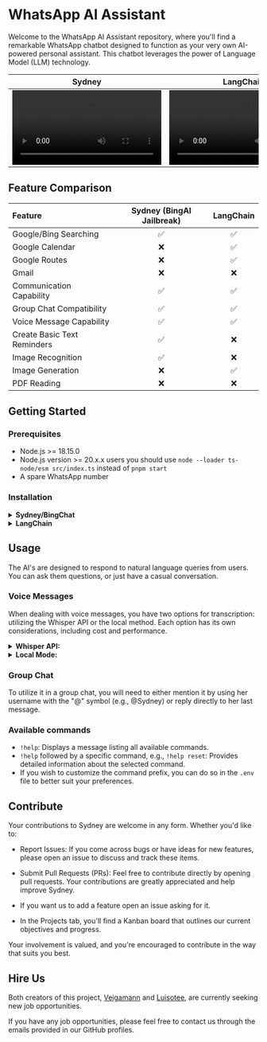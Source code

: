 # WhatsApp AI Assistant

Welcome to the WhatsApp AI Assistant repository, where you'll find a remarkable WhatsApp chatbot designed to function as your very own AI-powered personal assistant. This chatbot leverages the power of Language Model (LLM) technology.

|                                                 Sydney                                                 |                                                LangChain                                                |
| :----------------------------------------------------------------------------------------------------: | :-----------------------------------------------------------------------------------------------------: |
| <video src="https://github.com/WAppAI/assistant/assets/50471205/5d300910-099d-4ceb-9f87-0852389a4c5b"> | <video  src="https://github.com/WAppAI/assistant/assets/50471205/e8e8aabe-9ef7-4e3e-b0dc-156071c425f8"> |

## Feature Comparison

| Feature                     | Sydney (BingAI Jailbreak) | LangChain |
| :-------------------------- | :-----------------------: | :-------: |
| Google/Bing Searching       |            ✅             |    ✅     |
| Google Calendar             |            ❌             |    ✅     |
| Google Routes               |            ❌             |    ✅     |
| Gmail                       |            ❌             |    ❌     |
| Communication Capability    |            ✅             |    ✅     |
| Group Chat Compatibility    |            ✅             |    ✅     |
| Voice Message Capability    |            ✅             |    ✅     |
| Create Basic Text Reminders |            ✅             |    ❌     |
| Image Recognition           |            ✅             |    ❌     |
| Image Generation            |            ❌             |    ✅     |
| PDF Reading                 |            ❌             |    ❌     |

## Getting Started

### Prerequisites

- Node.js >= 18.15.0
- Node.js version >= 20.x.x users you should use `node --loader ts-node/esm src/index.ts` instead of `pnpm start`
- A spare WhatsApp number

### Installation

<details>
<summary><b>Sydney/BingChat</b></summary>
<br>

1. Clone this repository

```
git clone https://github.com/WAppAI/assistant.git
```

2. Install the dependencies

```
pnpm install
```

3. Rename [.env.example](../master/.env.example) to `.env`

```
cp .env.example .env
```

4. Login with your Bing account and edit `.env`'s `BING_COOKIES` environment variable to the cookies string from [bing.com](https://bing.com). For detailed instructions [here](https://github.com/danny-avila/LibreChat/issues/370#issuecomment-1560382302).

   **NOTE:** Occasionally, you might encounter an error stating, `User needs to solve CAPTCHA to continue.` To resolve this issue, please solve the captcha [here]https://www.bing.com/turing/captcha/challenge, while logged in with the same account associated with your BING_COOKIES.

5. Read and fill in the remaining information in the `.env` file.

6. Run

```
pnpm build
```

7. Start the bot

```
pnpm start
```

8. Connect your WhatsApp account to the bot by scanning the generated QR Code in the CLI.

9. Send a message to your WhatsApp account to start a conversation with Sydney!

</details>

<details>
<summary><b>LangChain</b></summary>
<br>

1. Clone this repository

```
git clone https://github.com/WAppAI/assistant.git
```

2. Install the dependencies

```
pnpm install
```

3. Rename [.env.example](../master/.env.example) to `.env`

```
cp .env.example .env
```

4. Read and fill in the remaining information in the `.env` file.

5. Instructions on how to use langchain tools like Google Calendar and search will be in the `.env`

6. Run

```
pnpm build
```

6. Start the bot

```
pnpm start
```

7. Connect your WhatsApp account to the bot by scanning the generated QR Code in the CLI.

8. Send a message to your WhatsApp account to start a conversation with the bot!

</details>

## Usage

The AI's are designed to respond to natural language queries from users. You can ask them questions, or just have a casual conversation.

### Voice Messages

When dealing with voice messages, you have two options for transcription: utilizing the Whisper API or the local method. Each option has its own considerations, including cost and performance.

<details>
<summary><strong>Whisper API:</strong></summary>

- **Cost:** Utilizing the Whisper API incurs a cost of US$0.06 per 10 minutes of audio.
- **Setup:** 1. Obtain an OpenAI API key and place it in the `.env` file under the `OPENAI_API_KEY` variable. 2. Set `TRANSCRIPTION_ENABLED` to `"true"` and `TRANSCRIPTION_METHOD` to `"whisper-api"`. While setting a language in `TRANSCRIPTION_LANGUAGE` is not mandatory, it is recommended for better performance.
</details>
<details>
<summary><strong>Local Mode:</strong></summary>

- **Cost:** The local method is free but may be slower and less precise.
- **Setup:** 1. Download a model of your choice from [here](https://huggingface.co/ggerganov/whisper.cpp/tree/main). Download any `.bin` file and place it in the `./whisper/models` folder. 2. Modify the `.env` file by changing `TRANSCRIPTION_ENABLED` to `"true"`, `TRANSCRIPTION_METHOD` to `"local"`, and `"TRANSCRIPTION_MODEL"` with the name of the model you downloaded. While setting a language in `TRANSCRIPTION_LANGUAGE` is not mandatory, it is recommended for better performance.
</details>

### Group Chat

To utilize it in a group chat, you will need to either mention it by using her username with the "@" symbol (e.g., @Sydney) or reply directly to her last message.

### Available commands

- `!help`: Displays a message listing all available commands.
- `!help` followed by a specific command, e.g., `!help reset`: Provides detailed information about the selected command.
- If you wish to customize the command prefix, you can do so in the `.env` file to better suit your preferences.

## Contribute

Your contributions to Sydney are welcome in any form. Whether you'd like to:

- Report Issues: If you come across bugs or have ideas for new features, please open an issue to discuss and track these items.

- Submit Pull Requests (PRs): Feel free to contribute directly by opening pull requests. Your contributions are greatly appreciated and help improve Sydney.

- If you want us to add a feature open an issue asking for it.

- In the Projects tab, you'll find a Kanban board that outlines our current objectives and progress.

Your involvement is valued, and you're encouraged to contribute in the way that suits you best.

## Hire Us

Both creators of this project, [Veigamann](https://github.com/veigamann) and [Luisotee](https://github.com/Luisotee), are currently seeking new job opportunities.

If you have any job opportunities, please feel free to contact us through the emails provided in our GitHub profiles.
